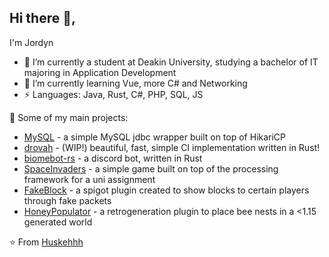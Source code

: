 ## Hi there 👋, 
I'm Jordyn

- 🔭 I’m currently a student at Deakin University, studying a bachelor of IT majoring in Application Development
- 🌱 I’m currently learning Vue, more C# and Networking
-  ⚡ Languages: Java, Rust, C#, PHP, SQL, JS

🚀 Some of my main projects:
- [MySQL](https://github.com/Huskehhh/MySQL) - a simple MySQL jdbc wrapper built on top of HikariCP
- [drovah](https://github.com/Huskehhh/drovah) - (WIP!) beautiful, fast, simple CI implementation written in Rust!
- [biomebot-rs](https://github.com/Huskehhh/biomebot-rs) - a discord bot, written in Rust
- [SpaceInvaders](https://github.com/Huskehhh/SpaceInvaders) - a simple game built on top of the processing framework for a uni assignment
- [FakeBlock](https://github.com/Huskehhh/FakeBlock) - a spigot plugin created to show blocks to certain players through fake packets
- [HoneyPopulator](https://github.com/Huskehhh/HoneyPopulator) - a retrogeneration plugin to place bee nests in a <1.15 generated world

⭐️ From [Huskehhh](https://github.com/Huskehhh)
